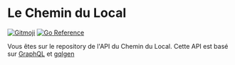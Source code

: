 # Le Chemin du Local
[![Gitmoji](https://img.shields.io/badge/gitmoji-%20😜%20😍-FFDD67.svg?style=flat-squar)](https://gitmoji.dev/)
[![Go Reference](https://pkg.go.dev/badge/github.com/99designs/gqlgen.svg)](https://pkg.go.dev/github.com/99designs/gqlgen)

Vous êtes sur le repository de l'API du Chemin du Local. Cette API est basé sur [GraphQL](https://graphql.org/) et [gqlgen](https://github.com/99designs/gqlgen)